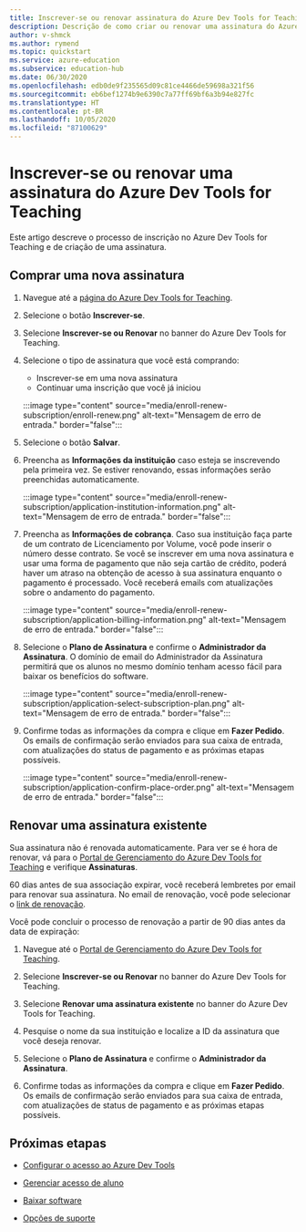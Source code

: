 ```yaml
---
title: Inscrever-se ou renovar assinatura do Azure Dev Tools for Teaching
description: Descrição de como criar ou renovar uma assinatura do Azure Dev.
author: v-shmck
ms.author: rymend
ms.topic: quickstart
ms.service: azure-education
ms.subservice: education-hub
ms.date: 06/30/2020
ms.openlocfilehash: edb0de9f235565d09c81ce4466de59698a321f56
ms.sourcegitcommit: eb6bef1274b9e6390c7a77ff69bf6a3b94e827fc
ms.translationtype: HT
ms.contentlocale: pt-BR
ms.lasthandoff: 10/05/2020
ms.locfileid: "87100629"
---
```

# <a name="enroll-or-renew-an-azure-dev-tools-for-teaching-subscription"></a>Inscrever-se ou renovar uma assinatura do Azure Dev Tools for Teaching

Este artigo descreve o processo de inscrição no Azure Dev Tools for Teaching e de criação de uma assinatura.

## <a name="purchase-a-new-subscription"></a>Comprar uma nova assinatura

1. Navegue até a [página do Azure Dev Tools for Teaching](https://azure.microsoft.com/education/institutions/).
1. Selecione o botão **Inscrever-se**. 
1. Selecione **Inscrever-se ou Renovar** no banner do Azure Dev Tools for Teaching.
1. Selecione o tipo de assinatura que você está comprando:
    - Inscrever-se em uma nova assinatura
    - Continuar uma inscrição que você já iniciou
 
    :::image type="content" source="media/enroll-renew-subscription/enroll-renew.png" alt-text="Mensagem de erro de entrada." border="false":::

1. Selecione o botão **Salvar**.

1. Preencha as **Informações da instituição** caso esteja se inscrevendo pela primeira vez. Se estiver renovando, essas informações serão preenchidas automaticamente.

    :::image type="content" source="media/enroll-renew-subscription/application-institution-information.png" alt-text="Mensagem de erro de entrada." border="false":::
    
1. Preencha as **Informações de cobrança**. Caso sua instituição faça parte de um contrato de Licenciamento por Volume, você pode inserir o número desse contrato. Se você se inscrever em uma nova assinatura e usar uma forma de pagamento que não seja cartão de crédito, poderá haver um atraso na obtenção de acesso à sua assinatura enquanto o pagamento é processado. Você receberá emails com atualizações sobre o andamento do pagamento.

    :::image type="content" source="media/enroll-renew-subscription/application-billing-information.png" alt-text="Mensagem de erro de entrada." border="false":::
    
1. Selecione o **Plano de Assinatura** e confirme o **Administrador da Assinatura**. O domínio de email do Administrador da Assinatura permitirá que os alunos no mesmo domínio tenham acesso fácil para baixar os benefícios do software.

    :::image type="content" source="media/enroll-renew-subscription/application-select-subscription-plan.png" alt-text="Mensagem de erro de entrada." border="false":::
    
1. Confirme todas as informações da compra e clique em **Fazer Pedido**. Os emails de confirmação serão enviados para sua caixa de entrada, com atualizações do status de pagamento e as próximas etapas possíveis.

    :::image type="content" source="media/enroll-renew-subscription/application-confirm-place-order.png" alt-text="Mensagem de erro de entrada." border="false":::

## <a name="renew-an-existing-subscription"></a>Renovar uma assinatura existente

Sua assinatura não é renovada automaticamente. Para ver se é hora de renovar, vá para o [Portal de Gerenciamento do Azure Dev Tools for Teaching](https://portal.azureforeducation.microsoft.com/) e verifique **Assinaturas**.

60 dias antes de sua associação expirar, você receberá lembretes por email para renovar sua assinatura. No email de renovação, você pode selecionar o [link de renovação](https://portal.azureforeducation.microsoft.com/).

Você pode concluir o processo de renovação a partir de 90 dias antes da data de expiração:

1. Navegue até o [Portal de Gerenciamento do Azure Dev Tools for Teaching](https://portal.azureforeducation.microsoft.com/).

1. Selecione **Inscrever-se ou Renovar** no banner do Azure Dev Tools for Teaching.

1. Selecione **Renovar uma assinatura existente** no banner do Azure Dev Tools for Teaching.

1. Pesquise o nome da sua instituição e localize a ID da assinatura que você deseja renovar.

1. Selecione o **Plano de Assinatura** e confirme o **Administrador da Assinatura**.

1. Confirme todas as informações da compra e clique em **Fazer Pedido**. Os emails de confirmação serão enviados para sua caixa de entrada, com atualizações de status de pagamento e as próximas etapas possíveis.


## <a name="next-steps"></a>Próximas etapas   

- [Configurar o acesso ao Azure Dev Tools](set-up-access.md)

- [Gerenciar acesso de aluno](manage-students.md)

- [Baixar software](download-software.md)

- [Opções de suporte](program-support.md)
